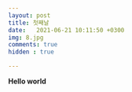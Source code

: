 ```yaml
---
layout: post
title: 첫째날
date:   2021-06-21 10:11:50 +0300
img: 8.jpg
comments: true
hidden : true

---
```

**Hello world**




